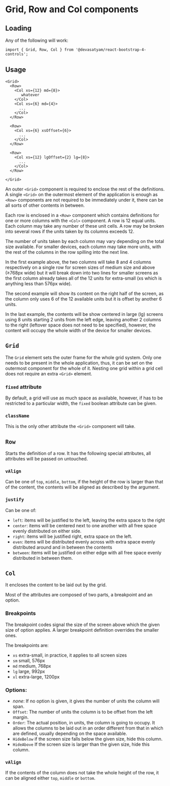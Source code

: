 # Grid, Row and Col components

## Loading

Any of the following will work:

```
import { Grid, Row, Col } from '@devasatyam/react-bootstrap-4-controls';
```

## Usage

```
<Grid>
  <Row>
    <Col xs={12} md={8}>
       whatever
    </Col>
    <Col xs={6} md={4}>
      ...
    </Col>
  </Row>

  <Row>
    <Col xs={6} xsOffset={6}>
      ...
    </Col>
  </Row>

  <Row>
    <Col xs={12} lgOffset={2} lg={8}>
      ...
    </Col>
  </Row>

</Grid>
```

An outer `<Grid>` component is required to enclose the rest of the definitions. A single `<Grid>` on the outermost element of the application is enough as `<Row>` components are not required to be immediately under it, there can be all sorts of other contents in between.

Each row is enclosed in a `<Row>` component which contains definitions for one or more columns with the `<Col>` component. A row is 12 equal units. Each column may take any number of these unit cells. A row may be broken into several rows if the units taken by its columns exceeds 12.

The number of units taken by each column may vary depending on the total size available. For smaller devices, each column may take more units, with the rest of the columns in the row spilling into the next line.

In the first example above, the two columns will take 8 and 4 columns respectively on a single row for screen sizes of medium size and above (≥768px wide) but it will break down into two lines for smaller screens as the first column already takes all of the 12 units for extra-small (xs which is anything less than 576px wide).

The second example will show its content on the right half of the screen, as the column only uses 6 of the 12 available units but it is offset by another 6 units.

In the last example, the contents will be show centered in large (lg) screens using 8 units starting 2 units from the left edge, leaving another 2 columns to the right (leftover space does not need to be specified), however, the content will occupy the whole width of the device for smaller devices.

## `Grid`

The `Grid` element sets the outer frame for the whole grid system. Only one needs to be present in the whole application, thus, it can be set on the outermost component for the whole of it. Nesting one grid within a grid cell does not require an extra `<Grid>` element.

### `fixed` attribute

By default, a grid will use as much space as available, however, if has to be restricted to a particular width, the `fixed` boolean attribute can be given.

### `className`

This is the only other attribute the `<Grid>` component will take.

## `Row`

Starts the definition of a row. It has the following special attributes, all attributes will be passed on untouched.

### `vAlign`

Can be one of `top`, `middle`, `bottom`, if the height of the row is larger than that of the content, the contents will be aligned as described by the argument.

### `justify`

Can be one of:

* `left`: items will be justified to the left, leaving the extra space to the right
* `center`: items will be centered next to one another with all free space evenly distributed on either side.
* `right`: items will be justified right, extra space on the left.
* `even`: items will be distributed evenly across with extra space evenly distributed around and in between the contents
* `between`: items will be justified on either edge with all free space evenly distributed in between them.

## `Col`

It encloses the content to be laid out by the grid.

Most of the attributes are composed of two parts, a breakpoint and an option.

### Breakpoints

The breakpoint codes signal the size of the screen above which the given size of option applies. A larger breakpoint definition overrides the smaller ones.

The breakpoints are:

* `xs` extra-small, in practice, it applies to all screen sizes
* `sm` small, 576px
* `md` medium, 768px
* `lg` large, 992px
* `xl` extra-large, 1200px

### Options:

* _none_: If no option is given, it gives the number of units the column will span.
* `Offset`: The number of units the column is to be offset from the left margin.
* `Order`: The actual position, in units, the column is going to occupy. It allows the columns to be laid out in an order different from that in which are defined, usually depending on the space available.
* `HideBelow` if the screen size falls below the given size, hide this column.
* `HideAbove` If the screen size is larger than the given size, hide this column.

### `vAlign`

If the contents of the column does not take the whole height of the row, it can be aligned either `top`, `middle` or `bottom`.
